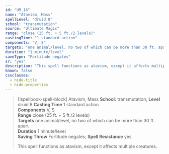 ```yaml
---
id: "UM_16"
name: "Atavism, Mass"
spellLevel: "druid 8"
school: "transmutation"
source: "Ultimate Magic"
range: "close (25 ft. + 5 ft./2 levels)"
castingTime: "1 standard action"
components: "V, S"
targets: "one animal/level, no two of which can be more than 30 ft. apart"
duration: "1 minute/level"
saveType: "Fortitude negates"
sr: "yes"
description: "This spell functions as atavism, except it affects multiple creatures."
known: false
cssclasses:
  - hide-title
  - hide-properties
---
```


> [!spellbook-spell-block] Atavism, Mass
> **School:** transmutation; **Level** druid 8
> **Casting Time** 1 standard action  
> **Components** V, S  
> **Range** close (25 ft. + 5 ft./2 levels)  
> **Targets** one animal/level, no two of which can be more than 30 ft. apart  
> **Duration** 1 minute/level  
> **Saving Throw** Fortitude negates; **Spell Resistance** yes
> 
> This spell functions as atavism, except it affects multiple creatures.